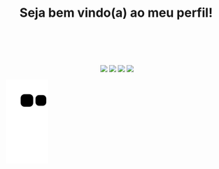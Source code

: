 <div align="center">
   <h1> Seja bem vindo(a) ao meu perfil!</h1>
  <img height= "100" border-radius: "10px"src="https://media3.giphy.com/media/2dmiD02aM9zX3Gw2oS/giphy.gif?cid=ecf05e47rigi5ru5fu8rghb704oorxmphoxtiwa0m2wrg975&rid=giphy.gif&ct=g">
  <img height= "100" border-radius: "10px" src="https://media4.giphy.com/media/phIGar2himM0NPRO0R/giphy.gif?cid=ecf05e47nfgmto1u44sfakoks1ikyh19ctaxoxgod80wk6kw&rid=giphy.gif&ct=g">
   <img height= "100" border-radius: "10px" src= "https://www.airvuz.com/video/ill-fated-covid-19?id=5e9123bdaf6d9360f033d50f">
   <img height= "100" border-radius: "10px" src="https://media3.giphy.com/media/2dmiD02aM9zX3Gw2oS/giphy.gif?cid=ecf05e47rigi5ru5fu8rghb704oorxmphoxtiwa0m2wrg975&rid=giphy.gif&ct=g">
   <img height= "100" border-radius: "10px" src="https://media3.giphy.com/media/2dmiD02aM9zX3Gw2oS/giphy.gif?cid=ecf05e47rigi5ru5fu8rghb704oorxmphoxtiwa0m2wrg975&rid=giphy.gif&ct=g">
</div>

![snake gif](https://github.com/vitoria2002campos/vitoria2002campos/blob/output/github-contribution-grid-snake.svg)


